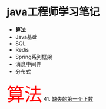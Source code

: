 # java工程师学习笔记<br/>
- **算法**
- Java基础<br/>
- SQL<br/>
- Redis<br/>
- Spring系列框架<br/>
- 消息中间件<br/>
- 分布式<br/>

<font color=red size=72>算法</font>
41. [缺失的第一个正数](https://github.com/WuydClaire/JavaStudyNote/blob/leetcode/bitmap/N41_FirstMissingPositive.java "N41_FirstMissingPositive.java")